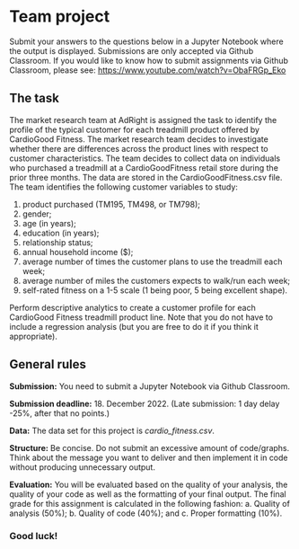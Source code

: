 # Team project
Submit your answers to the questions below in a Jupyter Notebook where the output is displayed. Submissions are only accepted via Github Classroom. If you would like to know how to submit assignments via Github Classroom, please see: https://www.youtube.com/watch?v=ObaFRGp_Eko

## The task
The market research team at AdRight is assigned the task to identify the profile of the typical customer for each treadmill product offered by CardioGood Fitness. The market research team decides to investigate whether there are differences across the product lines with respect to customer characteristics. The team decides to collect data on individuals who purchased a treadmill at a CardioGoodFitness retail store during the prior three months. The data are stored in the CardioGoodFitness.csv file. The team identifies the following customer variables to study: 


1. product purchased (TM195, TM498, or TM798);
2. gender;
3. age (in years);
4. education (in years);
5. relationship status;
6. annual household income (\$);
7. average number of times the customer plans to use the treadmill each week;
8. average number of miles the customers expects to walk/run each week;
9. self-rated fitness on a 1-5 scale (1 being poor, 5 being excellent shape).


Perform descriptive analytics to create a customer profile for each CardioGood Fitness treadmill product line. Note that you do not have to include a regression analysis (but you are free to do it if you think it appropriate).


## General rules
**Submission:**  You need to submit a Jupyter Notebook via Github Classroom.


**Submission deadline:** 18. December 2022. (Late submission: 1 day delay -25\%, after that no points.)


**Data:** The data set for this project is *cardio\_fitness.csv*.


**Structure:** Be concise. Do not submit an excessive amount of code/graphs. Think about the message you want to deliver and then implement it in code without producing unnecessary output.


**Evaluation:** You will be evaluated based on the quality of your analysis, the quality of your code as well as the formatting of your final output. The final grade for this assignment is calculated in the following fashion:
a. Quality of analysis (50\%);
b. Quality of code (40\%); and
c. Proper formatting (10\%).

### Good luck!


